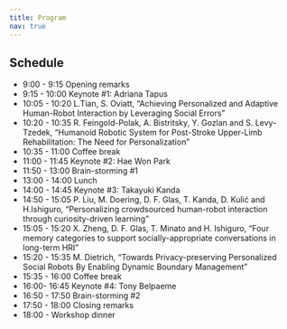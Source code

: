```yaml
---
title: Program
nav: true
---
```


## Schedule

- 9:00 - 9:15 Opening remarks
- 9:15 - 10:00 Keynote #1: Adriana Tapus
- 10:05 - 10:20 L.Tian, S. Oviatt, “Achieving Personalized and Adaptive Human-Robot Interaction by Leveraging Social Errors”
- 10:20 - 10:35 R. Feingold-Polak, A. Bistritsky, Y. Gozlan and S. Levy-Tzedek, “Humanoid Robotic System for Post-Stroke Upper-Limb Rehabilitation: The Need for Personalization”
- 10:35 - 11:00 Coffee break
- 11:00 - 11:45 Keynote #2: Hae Won Park
- 11:50 - 13:00 Brain-storming #1
- 13:00 - 14:00 Lunch
- 14:00 - 14:45 Keynote #3: Takayuki Kanda
- 14:50 - 15:05 P. Liu, M. Doering, D. F. Glas, T. Kanda, D. Kulić and H.Ishiguro, “Personalizing crowdsourced human-robot interaction through curiosity-driven learning”
- 15:05 - 15:20 X. Zheng, D. F. Glas, T. Minato and H. Ishiguro, “Four memory categories to support socially-appropriate conversations in long-term HRI”
- 15:20 - 15:35 M. Dietrich, “Towards Privacy-preserving Personalized Social Robots By Enabling Dynamic Boundary Management”
- 15:35 - 16:00 Coffee break
- 16:00- 16:45 Keynote #4: Tony Belpaeme
- 16:50 - 17:50 Brain-storming #2
- 17:50 - 18:00 Closing remarks
- 18:00 - Workshop dinner
